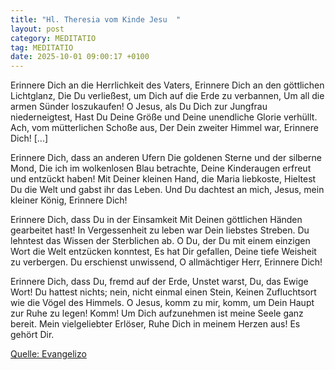 ```yaml
---
title: "Hl. Theresia vom Kinde Jesu  "
layout: post
category: MEDITATIO
tag: MEDITATIO
date: 2025-10-01 09:00:17 +0100
---
```

 
Erinnere Dich an die Herrlichkeit des Vaters,
Erinnere Dich an den göttlichen Lichtglanz,
Die Du verließest, um Dich auf die Erde zu verbannen,
Um all die armen Sünder loszukaufen!
O Jesus, als Du Dich zur Jungfrau niederneigtest,
Hast Du Deine Größe und Deine unendliche Glorie verhüllt.<!--more-->
Ach, vom mütterlichen Schoße aus,
Der Dein zweiter Himmel war,
Erinnere Dich! [...]
 
Erinnere Dich, dass an anderen Ufern
Die goldenen Sterne und der silberne Mond,
Die ich im wolkenlosen Blau betrachte,
Deine Kinderaugen erfreut und entzückt haben!
Mit Deiner kleinen Hand, die Maria liebkoste,
Hieltest Du die Welt und gabst ihr das Leben.
Und Du dachtest an mich,
Jesus, mein kleiner König,
Erinnere Dich!
 
Erinnere Dich, dass Du in der Einsamkeit
Mit Deinen göttlichen Händen gearbeitet hast!
In Vergessenheit zu leben war Dein liebstes Streben.
Du lehntest das Wissen der Sterblichen ab.
O Du, der Du mit einem einzigen Wort die Welt entzücken konntest,
Es hat Dir gefallen, Deine tiefe Weisheit zu verbergen.
Du erschienst unwissend,
O allmächtiger Herr,
Erinnere Dich!
 
Erinnere Dich, dass Du, fremd auf der Erde,
Unstet warst, Du, das Ewige Wort!
Du hattest nichts; nein, nicht einmal einen Stein,
Keinen Zufluchtsort wie die Vögel des Himmels.
O Jesus, komm zu mir, komm, um Dein Haupt zur Ruhe zu legen!
Komm! Um Dich aufzunehmen ist meine Seele ganz bereit.
Mein vielgeliebter Erlöser,
Ruhe Dich in meinem Herzen aus!
Es gehört Dir.

[Quelle: Evangelizo](https://evangeliumtagfuertag.org/DE/gospel)